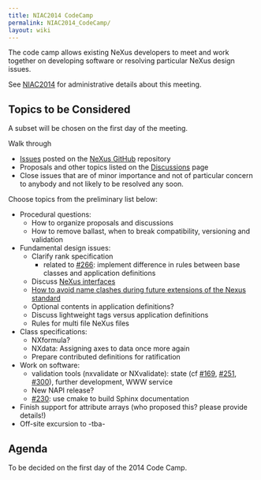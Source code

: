 ```yaml
---
title: NIAC2014 CodeCamp
permalink: NIAC2014_CodeCamp/
layout: wiki
---
```


The code camp allows existing NeXus developers to meet and work together
on developing software or resolving particular NeXus design issues.

See [NIAC2014](NIAC2014 "wikilink") for administrative details about
this meeting.

Topics to be Considered
-----------------------

A subset will be chosen on the first day of the meeting.

Walk through

-   [Issues](https://github.com/nexusformat/definitions/issues) posted
    on the [NeXus GitHub](https://github.com/nexusformat) repository
-   Proposals and other topics listed on the
    [Discussions](Discussions "wikilink") page
-   Close issues that are of minor importance and not of particular
    concern to anybody and not likely to be resolved any soon.

Choose topics from the preliminary list below:

-   Procedural questions:
    -   How to organize proposals and discussions
    -   How to remove ballast, when to break compatibility, versioning
        and validation
-   Fundamental design issues:
    -   Clarify rank specification
        -   related to
            [\#266](https://github.com/nexusformat/definitions/issues/266):
            implement difference in rules between base classes and
            application definitions
    -   Discuss [NeXus interfaces](Objects_or_Interfaces "wikilink")
    -   [How to avoid name clashes during future extensions of the Nexus
        standard](How_to_avoid_name_clashes_during_future_extensions_of_the_Nexus_standard "wikilink")
    -   Optional contents in application definitions?
    -   Discuss lightweight tags versus application definitions
    -   Rules for multi file NeXus files
-   Class specifications:
    -   NXformula?
    -   NXdata: Assigning axes to data once more again
    -   Prepare contributed definitions for ratification
-   Work on software:
    -   validation tools (nxvalidate or NXvalidate): state (cf
        [\#169](https://github.com/nexusformat/definitions/issues/169),
        [\#251](https://github.com/nexusformat/definitions/issues/251),
        [\#300](https://github.com/nexusformat/definitions/issues/300)),
        further development, WWW service
    -   New NAPI release?
    -   [\#230](https://github.com/nexusformat/definitions/issues/230):
        use cmake to build Sphinx documentation
-   Finish support for attribute arrays (who proposed this? please
    provide details!)
-   Off-site excursion to -tba-

Agenda
------

To be decided on the first day of the 2014 Code Camp.
